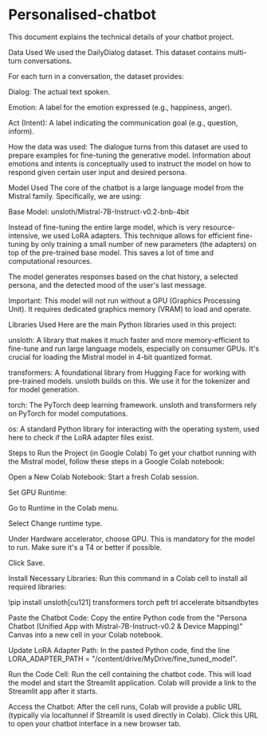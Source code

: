 # Personalised-chatbot
This document explains the technical details of your chatbot project.

Data Used
We used the DailyDialog dataset. This dataset contains multi-turn conversations.

For each turn in a conversation, the dataset provides:

Dialog: The actual text spoken.

Emotion: A label for the emotion expressed (e.g., happiness, anger).

Act (Intent): A label indicating the communication goal (e.g., question, inform).

How the data was used: The dialogue turns from this dataset are used to prepare examples for fine-tuning the generative model. Information about emotions and intents is conceptually used to instruct the model on how to respond given certain user input and desired persona.

Model Used
The core of the chatbot is a large language model from the Mistral family.
Specifically, we are using:

Base Model: unsloth/Mistral-7B-Instruct-v0.2-bnb-4bit

Instead of fine-tuning the entire large model, which is very resource-intensive, we used LoRA adapters. This technique allows for efficient fine-tuning by only training a small number of new parameters (the adapters) on top of the pre-trained base model. This saves a lot of time and computational resources.

The model generates responses based on the chat history, a selected persona, and the detected mood of the user's last message.

Important: This model will not run without a GPU (Graphics Processing Unit). It requires dedicated graphics memory (VRAM) to load and operate.

Libraries Used
Here are the main Python libraries used in this project:

unsloth: A library that makes it much faster and more memory-efficient to fine-tune and run large language models, especially on consumer GPUs. It's crucial for loading the Mistral model in 4-bit quantized format.

transformers: A foundational library from Hugging Face for working with pre-trained models. unsloth builds on this. We use it for the tokenizer and for model generation.

torch: The PyTorch deep learning framework. unsloth and transformers rely on PyTorch for model computations.

os: A standard Python library for interacting with the operating system, used here to check if the LoRA adapter files exist.

Steps to Run the Project (in Google Colab)
To get your chatbot running with the Mistral model, follow these steps in a Google Colab notebook:

Open a New Colab Notebook: Start a fresh Colab session.

Set GPU Runtime:

Go to Runtime in the Colab menu.

Select Change runtime type.

Under Hardware accelerator, choose GPU. This is mandatory for the model to run. Make sure it's a T4 or better if possible.

Click Save.

Install Necessary Libraries:
Run this command in a Colab cell to install all required libraries:

!pip install unsloth[cu121] transformers torch peft trl accelerate bitsandbytes



Paste the Chatbot Code:
Copy the entire Python code from the "Persona Chatbot (Unified App with Mistral-7B-Instruct-v0.2 & Device Mapping)" Canvas into a new cell in your Colab notebook.

Update LoRA Adapter Path:
In the pasted Python code, find the line LORA_ADAPTER_PATH = "/content/drive/MyDrive/fine_tuned_model".


Run the Code Cell:
Run the cell containing the chatbot code. This will load the model and start the Streamlit application. Colab will provide a link to the Streamlit app after it starts.

Access the Chatbot:
After the cell runs, Colab will provide a public URL (typically via localtunnel if Streamlit is used directly in Colab). Click this URL to open your chatbot interface in a new browser tab.
